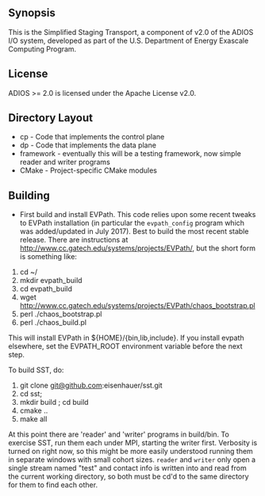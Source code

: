 ## Synopsis

This is the Simplified Staging Transport, a component of v2.0 of the ADIOS I/O system, developed as part of the U.S. Department of Energy Exascale Computing Program.

## License

ADIOS >= 2.0 is licensed under the Apache License v2.0. 

## Directory Layout

* cp - Code that implements the control plane
* dp - Code that implements the data plane
* framework - eventually this will be a testing framework, now simple reader
and writer programs
* CMake - Project-specific CMake modules

## Building

- First build and install EVPath.  This code relies upon some recent tweaks
to EVPath installation (in particular the `evpath_config` program which was
added/updated in July 2017).  Best to build the most recent stable release.
There are instructions at http://www.cc.gatech.edu/systems/projects/EVPath/,
but the short form is something like:
1.    cd ~/
2.    mkdir evpath_build
3.    cd evpath_build
4.    wget http://www.cc.gatech.edu/systems/projects/EVPath/chaos_bootstrap.pl
5.    perl ./chaos_bootstrap.pl
6.    perl ./chaos_build.pl

This will install EVPath in ${HOME}/{bin,lib,include}.  If you install
evpath elsewhere, set the EVPATH_ROOT environment variable before the next
step.

To build SST, do:
1.  git clone git@github.com:eisenhauer/sst.git
2.  cd sst;
3.  mkdir build ; cd build
4.  cmake ..
5.  make all

At this point there are 'reader' and 'writer' programs in build/bin.  To
exercise SST, run them each under MPI, starting the writer first.  Verbosity
is turned on right now, so this might be more easily understood running them
in separate windows with small cohort sizes.  `reader` and `writer` only
open a single stream named "test" and contact info is written into and read
from the current working directory, so both must be cd'd to the same
directory for them to find each other.
